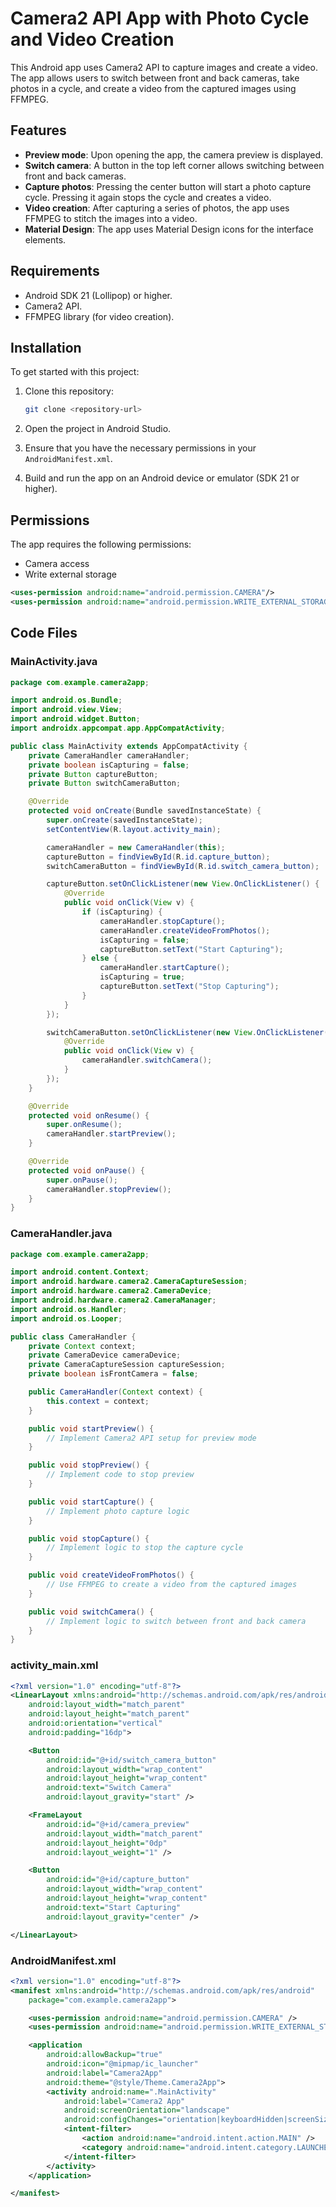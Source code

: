 
# Camera2 API App with Photo Cycle and Video Creation

This Android app uses Camera2 API to capture images and create a video. The app allows users to switch between front and back cameras, take photos in a cycle, and create a video from the captured images using FFMPEG.

## Features

- **Preview mode**: Upon opening the app, the camera preview is displayed.
- **Switch camera**: A button in the top left corner allows switching between front and back cameras.
- **Capture photos**: Pressing the center button will start a photo capture cycle. Pressing it again stops the cycle and creates a video.
- **Video creation**: After capturing a series of photos, the app uses FFMPEG to stitch the images into a video.
- **Material Design**: The app uses Material Design icons for the interface elements.

## Requirements

- Android SDK 21 (Lollipop) or higher.
- Camera2 API.
- FFMPEG library (for video creation).

## Installation

To get started with this project:

1. Clone this repository:

   ```bash
   git clone <repository-url>
   ```

2. Open the project in Android Studio.

3. Ensure that you have the necessary permissions in your `AndroidManifest.xml`.

4. Build and run the app on an Android device or emulator (SDK 21 or higher).

## Permissions

The app requires the following permissions:

- Camera access
- Write external storage

```xml
<uses-permission android:name="android.permission.CAMERA"/>
<uses-permission android:name="android.permission.WRITE_EXTERNAL_STORAGE"/>
```

## Code Files

### MainActivity.java

```java
package com.example.camera2app;

import android.os.Bundle;
import android.view.View;
import android.widget.Button;
import androidx.appcompat.app.AppCompatActivity;

public class MainActivity extends AppCompatActivity {
    private CameraHandler cameraHandler;
    private boolean isCapturing = false;
    private Button captureButton;
    private Button switchCameraButton;

    @Override
    protected void onCreate(Bundle savedInstanceState) {
        super.onCreate(savedInstanceState);
        setContentView(R.layout.activity_main);

        cameraHandler = new CameraHandler(this);
        captureButton = findViewById(R.id.capture_button);
        switchCameraButton = findViewById(R.id.switch_camera_button);

        captureButton.setOnClickListener(new View.OnClickListener() {
            @Override
            public void onClick(View v) {
                if (isCapturing) {
                    cameraHandler.stopCapture();
                    cameraHandler.createVideoFromPhotos();
                    isCapturing = false;
                    captureButton.setText("Start Capturing");
                } else {
                    cameraHandler.startCapture();
                    isCapturing = true;
                    captureButton.setText("Stop Capturing");
                }
            }
        });

        switchCameraButton.setOnClickListener(new View.OnClickListener() {
            @Override
            public void onClick(View v) {
                cameraHandler.switchCamera();
            }
        });
    }

    @Override
    protected void onResume() {
        super.onResume();
        cameraHandler.startPreview();
    }

    @Override
    protected void onPause() {
        super.onPause();
        cameraHandler.stopPreview();
    }
}
```

### CameraHandler.java

```java
package com.example.camera2app;

import android.content.Context;
import android.hardware.camera2.CameraCaptureSession;
import android.hardware.camera2.CameraDevice;
import android.hardware.camera2.CameraManager;
import android.os.Handler;
import android.os.Looper;

public class CameraHandler {
    private Context context;
    private CameraDevice cameraDevice;
    private CameraCaptureSession captureSession;
    private boolean isFrontCamera = false;

    public CameraHandler(Context context) {
        this.context = context;
    }

    public void startPreview() {
        // Implement Camera2 API setup for preview mode
    }

    public void stopPreview() {
        // Implement code to stop preview
    }

    public void startCapture() {
        // Implement photo capture logic
    }

    public void stopCapture() {
        // Implement logic to stop the capture cycle
    }

    public void createVideoFromPhotos() {
        // Use FFMPEG to create a video from the captured images
    }

    public void switchCamera() {
        // Implement logic to switch between front and back camera
    }
}
```

### activity_main.xml

```xml
<?xml version="1.0" encoding="utf-8"?>
<LinearLayout xmlns:android="http://schemas.android.com/apk/res/android"
    android:layout_width="match_parent"
    android:layout_height="match_parent"
    android:orientation="vertical"
    android:padding="16dp">

    <Button
        android:id="@+id/switch_camera_button"
        android:layout_width="wrap_content"
        android:layout_height="wrap_content"
        android:text="Switch Camera"
        android:layout_gravity="start" />

    <FrameLayout
        android:id="@+id/camera_preview"
        android:layout_width="match_parent"
        android:layout_height="0dp"
        android:layout_weight="1" />

    <Button
        android:id="@+id/capture_button"
        android:layout_width="wrap_content"
        android:layout_height="wrap_content"
        android:text="Start Capturing"
        android:layout_gravity="center" />

</LinearLayout>
```

### AndroidManifest.xml

```xml
<?xml version="1.0" encoding="utf-8"?>
<manifest xmlns:android="http://schemas.android.com/apk/res/android"
    package="com.example.camera2app">

    <uses-permission android:name="android.permission.CAMERA" />
    <uses-permission android:name="android.permission.WRITE_EXTERNAL_STORAGE" />

    <application
        android:allowBackup="true"
        android:icon="@mipmap/ic_launcher"
        android:label="Camera2App"
        android:theme="@style/Theme.Camera2App">
        <activity android:name=".MainActivity"
            android:label="Camera2 App"
            android:screenOrientation="landscape"
            android:configChanges="orientation|keyboardHidden|screenSize|smallestScreenSize|screenLayout|density|locale|fontScale">
            <intent-filter>
                <action android:name="android.intent.action.MAIN" />
                <category android:name="android.intent.category.LAUNCHER" />
            </intent-filter>
        </activity>
    </application>

</manifest>
```
